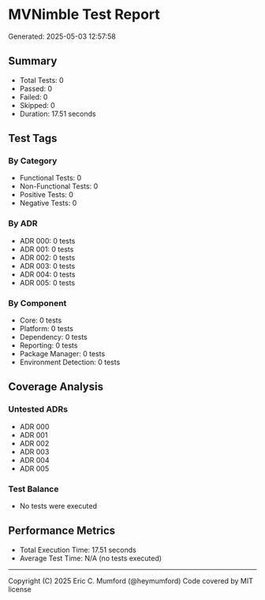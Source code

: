 # MVNimble Test Report

Generated: 2025-05-03 12:57:58

## Summary

* Total Tests: 0
* Passed: 0
* Failed: 0
* Skipped: 0
* Duration: 17.51 seconds

## Test Tags

### By Category

* Functional Tests: 0
* Non-Functional Tests: 0
* Positive Tests: 0
* Negative Tests: 0

### By ADR

* ADR 000: 0 tests
* ADR 001: 0 tests
* ADR 002: 0 tests
* ADR 003: 0 tests
* ADR 004: 0 tests
* ADR 005: 0 tests

### By Component

* Core: 0 tests
* Platform: 0 tests
* Dependency: 0 tests
* Reporting: 0 tests
* Package Manager: 0 tests
* Environment Detection: 0 tests

## Coverage Analysis

### Untested ADRs

* ADR 000
* ADR 001
* ADR 002
* ADR 003
* ADR 004
* ADR 005

### Test Balance

* No tests were executed

## Performance Metrics

* Total Execution Time: 17.51 seconds
* Average Test Time: N/A (no tests executed)



---
Copyright (C) 2025 Eric C. Mumford (@heymumford) Code covered by MIT license
